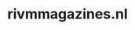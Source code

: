 ---
layout: post
title:  "rivmmagazines.nl"
internal_url:  "/dutchgov/rivmmagazines.nl.html"
subdomains_count: 3
all_subdomains_count: 3
urls_count: 3
ssl_rank: 0
http_rank: 75
url_link: /data/rivmmagazines.nl/urls.txt
all_subdomains_link: /data/rivmmagazines.nl/all_subdomains.txt
subdomains_link: /data/rivmmagazines.nl/subdomains.txt
categories: dutchgov
---